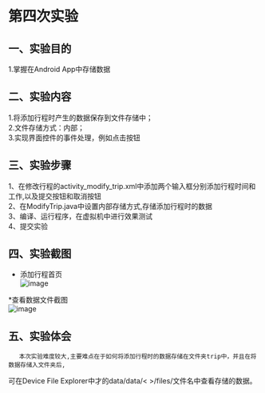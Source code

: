 ﻿# 第四次实验

## 一、实验目的
1.掌握在Android App中存储数据<br>

## 二、实验内容
1.将添加行程时产生的数据保存到文件存储中；<br>
2.文件存储方式：内部；<br>
3.实现界面控件的事件处理，例如点击按钮<br>

## 三、实验步骤
1、在修改行程的activity_modify_trip.xml中添加两个输入框分别添加行程时间和工作,以及提交按钮和取消按钮<br>
2、在ModifyTrip.java中设置内部存储方式,存储添加行程时的数据<br>
3、编译、运行程序，在虚拟机中进行效果测试 <br>
4、提交实验

## 四、实验截图
* 添加行程首页<br>
![image](https://github.com/zhengjinbin/android-labs-2018/blob/master/Soft1614080902317/%235_1.PNG)<br>

*查看数据文件截图<br>
![image](https://github.com/zhengjinbin/android-labs-2018/blob/master/Soft1614080902317/%235_2.PNG)<br>

## 五、实验体会
       本次实验难度较大,主要难点在于如何将添加行程时的数据存储在文件夹trip中，并且在将数据存储入文件夹后,

可在Device File Explorer中才的data/data/< >/files/文件名中查看存储的数据。
	
